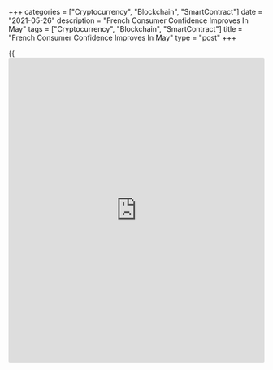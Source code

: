 +++
categories = ["Cryptocurrency", "Blockchain", "SmartContract"]
date = "2021-05-26"
description = "French Consumer Confidence Improves In May"
tags = ["Cryptocurrency", "Blockchain", "SmartContract"]
title = "French Consumer Confidence Improves In May"
type = "post"
+++

{{<iframe id="large-banner" src="https://www.bounty.group/#slide=4.0" width="100%" height="600" scrolling="no" style="border: 0px solid rgb(216, 221, 230); border-radius: 3px;">}}

France's consumer sentiment improved in May, monthly survey results from
the statistical office Insee showed on Wednesday.

The consumer confidence index rose to 97 in May from 95 in April. The
score came in line with economists' expectations.

The index related to their future financial situation gained three
points to -4 and the opinion balance related to their past personal
financial situation remained unchanged at -13 in May.

The share of households considering it is a suitable time to make major
purchases also held steady at -12.

Further, the survey showed that the share of households considering that
the standard of living in France will improve in the next twelve months
increased clearly to -26 from -36 a month ago.

The share of households considering that the standard of living improved
over the past twelve months rose only moderately in May, with the
corresponding balance rising three points to -72.

Consumers' assessment about both current and future saving capacity
reached new all-time high in May. The indicator for the current saving
capacity came in at 29 and that for expected saving capacity hit 14.

Households' fears about unemployment trend clearly decreased in May. The
corresponding balance lost thirteen points and reached 49, its lowest
level since March 2020.

Further, consumer prices are expected to rise during the next twelve
months. The corresponding balance has gained six points to -15 from -21
in April.

For comments and feedback [contact](https://www.playgroundfx.com/contact/): editorial@rtt[news](https://www.letsplayfx.com/blog/forex-news-website/).com

[Economic News][1]

 **What parts of the world are seeing the best (and worst) economic
performances lately? Click[here][2] to check out our [Econ Scorecard][2]
and find out! See up-to-the-moment [ranking](https://www.playgroundfx.com/blog/crypto-exchange-ranking/)s for the best and worst
performers in [GDP][3], [unemployment rate][4], [inflation][5] and much
more.**

   1. www.rtt[news](https://www.letsplayfx.com/blog/forex-news-website/).com/Content/EconomicNews.aspx
   2. www.rtt[news](https://www.letsplayfx.com/blog/forex-news-website/).com/economic-scorecard/world-rank/industrial-production/highest-performance.aspx
   3. www.rtt[news](https://www.letsplayfx.com/blog/forex-news-website/).com/economic-scorecard/world-rank/GDP/highest-performance.aspx
   4. www.rtt[news](https://www.letsplayfx.com/blog/forex-news-website/).com/economic-scorecard/world-rank/unemployment-rate/lowest-performance.aspx
   5. www.rtt[news](https://www.letsplayfx.com/blog/forex-news-website/).com/economic-scorecard/world-rank/CPI/highest-performance.aspx
